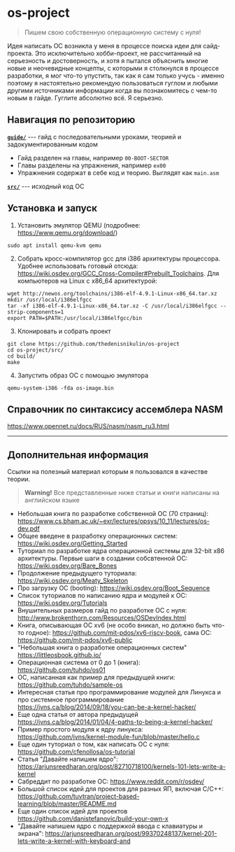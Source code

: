# os-project
>Пишем свою собственную операционную систему с нуля!

Идея написать ОС возникла у меня в процессе поиска идеи для сайд-проекта. Это исключительно хобби-проект, не рассчитанный на серьезность и достоверность, и хотя я пытался объяснить многие новые и неочевидные концепты, с которыми я столкнулся в процессе разработки, я мог что-то упустить, так как я сам только учусь - именно поэтому я настоятельно рекомендую пользоваться гуглом и любыми другими источниками информации когда вы познакомитесь с чем-то новым в гайде. Гуглите абсолютно всё. Я серьезно.

## Навигация по репозиторию
<ins>**`guide/`**</ins> --- гайд с последовательными уроками, теорией и задокументированным кодом
* Гайд разделен на главы, например `00-BOOT-SECTOR`
* Главы разделены на упражнения, например `ex00`
* Упражнения содержат в себе код и теорию. Выглядят как `main.asm`

<ins>**`src/`**</ins> --- исходный код ОС

## Установка и запуск

1. Установить эмулятор QEMU (подробнее: https://www.qemu.org/download/)
```
sudo apt install qemu-kvm qemu
```
2. Собрать кросс-компилятор gcc для i386 архитектуры процессора. Удобнее использовать готовый отсюда: https://wiki.osdev.org/GCC_Cross-Compiler#Prebuilt_Toolchains. Для компьютеров на Linux с x86_64 архитектурой:
```
wget http://newos.org/toolchains/i386-elf-4.9.1-Linux-x86_64.tar.xz
mkdir /usr/local/i386elfgcc
tar -xf i386-elf-4.9.1-Linux-x86_64.tar.xz -C /usr/local/i386elfgcc --strip-components=1
export PATH=$PATH:/usr/local/i386elfgcc/bin
```
3. Клонировать и собрать проект
```
git clone https://github.com/thedenisnikulin/os-project
cd os-project/src/
cd build/
make
```
4. Запустить образ ОС с помощью эмулятора
```
qemu-system-i386 -fda os-image.bin
```

## Справочник по синтаксису ассемблера NASM
https://www.opennet.ru/docs/RUS/nasm/nasm_ru3.html


---
## Дополнительная информация
Ссылки на полезный материал которым я пользовался в качестве теории.
>**Warning!** Все представленные ниже статьи и книги написаны на английском языке
- Небольшая книга по разработке собственной ОС (70 страниц): https://www.cs.bham.ac.uk/~exr/lectures/opsys/10_11/lectures/os-dev.pdf
- Общее введене в разработку операционных систем: https://wiki.osdev.org/Getting_Started
- Туториал по разработке ядра операционной системы для 32-bit x86 архитектуры. Первые шаги в создании собсвтенной ОС: https://wiki.osdev.org/Bare_Bones
- Продолжение предыдущего туториала: https://wiki.osdev.org/Meaty_Skeleton
- Про загрузку ОС (booting): https://wiki.osdev.org/Boot_Sequence
- Список туториалов по написанию ядра и модулей к ОС: https://wiki.osdev.org/Tutorials
- Внушительных размеров гайд по разработке ОС с нуля: http://www.brokenthorn.com/Resources/OSDevIndex.html
- Книга, описывающая ОС xv6 (не особо вникал, но должно быть что-то годное): https://github.com/mit-pdos/xv6-riscv-book, сама ОС: https://github.com/mit-pdos/xv6-public
- "Небольшая книга о разработке операционных систем" https://littleosbook.github.io/
- Операционная система от 0 до 1 (книга): https://github.com/tuhdo/os01
- ОС, написанная как пример для предыдущей книги: https://github.com/tuhdo/sample-os
- Интересная статья про программирование модулей для Линукса и про системное программирование https://jvns.ca/blog/2014/09/18/you-can-be-a-kernel-hacker/
- Еще одна статья от автора предыдущей https://jvns.ca/blog/2014/01/04/4-paths-to-being-a-kernel-hacker/
- Пример простого модуля к ядру линукса: https://github.com/jvns/kernel-module-fun/blob/master/hello.c
- Еще один туториал о том, как написать ОС с нуля: https://github.com/cfenollosa/os-tutorial
- Статья "Давайте напишем ядро": https://arjunsreedharan.org/post/82710718100/kernels-101-lets-write-a-kernel
- Сабреддит по разработке ОС: https://www.reddit.com/r/osdev/
- Большой список идей для проектов для разных ЯП, включая C/C++: https://github.com/tuvtran/project-based-learning/blob/master/README.md
- Еще один список идей для проектов https://github.com/danistefanovic/build-your-own-x
- "Давайте напишем ядро с поддержкой ввода с клавиатуры и экрана": https://arjunsreedharan.org/post/99370248137/kernel-201-lets-write-a-kernel-with-keyboard-and 
